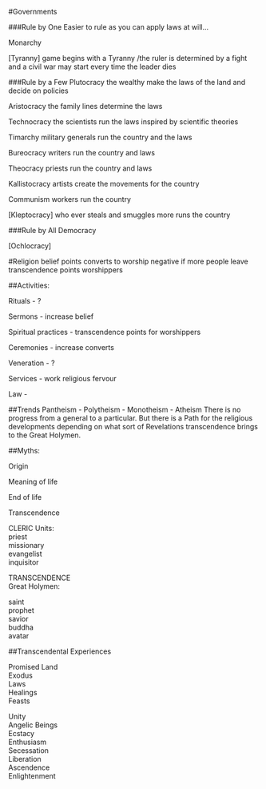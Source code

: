 #Governments 

###Rule by One
Easier to rule as you can apply laws at will...

Monarchy

[Tyranny] game begins with a Tyranny /the ruler is determined by a fight and 
a civil war may start every time the leader dies







###Rule by a Few
Plutocracy the wealthy make the laws of the land and decide on policies 

Aristocracy the family lines determine the laws

Technocracy the scientists run the laws inspired by scientific theories

Timarchy military generals run the country and the laws

Bureocracy writers run the country and laws

Theocracy priests run the country and laws

Kallistocracy artists create the movements for the country 

Communism workers run the country

[Kleptocracy] who ever steals and smuggles more runs the country 

###Rule by All
Democracy

[Ochlocracy]

#Religion
belief points
converts to worship negative if more people leave
transcendence points
worshippers

##Activities:

Rituals - ? 

Sermons - increase belief

Spiritual practices - transcendence points for worshippers

Ceremonies - increase converts

Veneration - ?
 
Services - work religious fervour
 
Law - 

##Trends
Pantheism - Polytheism - Monotheism - Atheism
There is no progress from a general to a particular. But there is a Path
for the religious developments depending on what sort of Revelations 
transcendence brings to the Great Holymen.

 
##Myths:

Origin

Meaning of life

End of life

Transcendence

CLERIC Units:  
priest  
missionary  
evangelist  
inquisitor


TRANSCENDENCE  
Great Holymen:

saint  
prophet  
savior  
buddha  
avatar

##Transcendental Experiences

Promised Land  
Exodus  
Laws  
Healings  
Feasts

Unity  
Angelic Beings  
Ecstacy  
Enthusiasm  
Secessation    
Liberation  
Ascendence  
Enlightenment  

